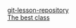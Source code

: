 [git-lesson-repository](https://github.com/dgyebnar/git-lesson-repository) <br>
[The best class](https://github.com/greenfox-academy/pebble-syllabus)
